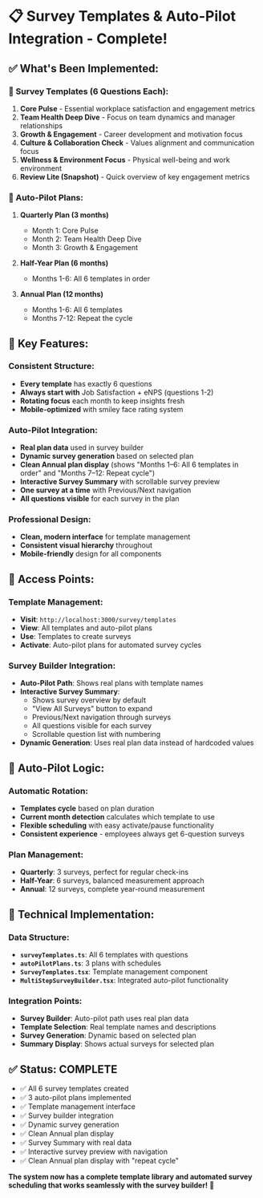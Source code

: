 # 📋 Survey Templates & Auto-Pilot Integration - Complete!

## ✅ **What's Been Implemented:**

### **📂 Survey Templates (6 Questions Each):**

1. **Core Pulse** - Essential workplace satisfaction and engagement metrics
2. **Team Health Deep Dive** - Focus on team dynamics and manager relationships  
3. **Growth & Engagement** - Career development and motivation focus
4. **Culture & Collaboration Check** - Values alignment and communication focus
5. **Wellness & Environment Focus** - Physical well-being and work environment
6. **Review Lite (Snapshot)** - Quick overview of key engagement metrics

### **📅 Auto-Pilot Plans:**

1. **Quarterly Plan (3 months)**
   - Month 1: Core Pulse
   - Month 2: Team Health Deep Dive  
   - Month 3: Growth & Engagement

2. **Half-Year Plan (6 months)**
   - Months 1-6: All 6 templates in order

3. **Annual Plan (12 months)**
   - Months 1-6: All 6 templates
   - Months 7-12: Repeat the cycle

## 🎯 **Key Features:**

### **Consistent Structure:**
- **Every template** has exactly 6 questions
- **Always start with** Job Satisfaction + eNPS (questions 1-2)
- **Rotating focus** each month to keep insights fresh
- **Mobile-optimized** with smiley face rating system

### **Auto-Pilot Integration:**
- **Real plan data** used in survey builder
- **Dynamic survey generation** based on selected plan
- **Clean Annual plan display** (shows "Months 1–6: All 6 templates in order" and "Months 7–12: Repeat cycle")
- **Interactive Survey Summary** with scrollable survey preview
- **One survey at a time** with Previous/Next navigation
- **All questions visible** for each survey in the plan

### **Professional Design:**
- **Clean, modern interface** for template management
- **Consistent visual hierarchy** throughout
- **Mobile-friendly** design for all components

## 📱 **Access Points:**

### **Template Management:**
- **Visit**: `http://localhost:3000/survey/templates`
- **View**: All templates and auto-pilot plans
- **Use**: Templates to create surveys
- **Activate**: Auto-pilot plans for automated survey cycles

### **Survey Builder Integration:**
- **Auto-Pilot Path**: Shows real plans with template names
- **Interactive Survey Summary**: 
  - Shows survey overview by default
  - "View All Surveys" button to expand
  - Previous/Next navigation through surveys
  - All questions visible for each survey
  - Scrollable question list with numbering
- **Dynamic Generation**: Uses real plan data instead of hardcoded values

## 🔄 **Auto-Pilot Logic:**

### **Automatic Rotation:**
- **Templates cycle** based on plan duration
- **Current month detection** calculates which template to use
- **Flexible scheduling** with easy activate/pause functionality
- **Consistent experience** - employees always get 6-question surveys

### **Plan Management:**
- **Quarterly**: 3 surveys, perfect for regular check-ins
- **Half-Year**: 6 surveys, balanced measurement approach
- **Annual**: 12 surveys, complete year-round measurement

## 🚀 **Technical Implementation:**

### **Data Structure:**
- **`surveyTemplates.ts`**: All 6 templates with questions
- **`autoPilotPlans.ts`**: 3 plans with schedules
- **`SurveyTemplates.tsx`**: Template management component
- **`MultiStepSurveyBuilder.tsx`**: Integrated auto-pilot functionality

### **Integration Points:**
- **Survey Builder**: Auto-pilot path uses real plan data
- **Template Selection**: Real template names and descriptions
- **Survey Generation**: Dynamic based on selected plan
- **Summary Display**: Shows actual surveys for selected plan

## ✅ **Status: COMPLETE**

- ✅ All 6 survey templates created
- ✅ 3 auto-pilot plans implemented
- ✅ Template management interface
- ✅ Survey builder integration
- ✅ Dynamic survey generation
- ✅ Clean Annual plan display
- ✅ Survey Summary with real data
- ✅ Interactive survey preview with navigation
- ✅ Clean Annual plan display with "repeat cycle"

**The system now has a complete template library and automated survey scheduling that works seamlessly with the survey builder!** 🎉
